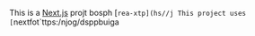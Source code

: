 This is a [Next.js](https://nexts.rg) projt bosph [`rea-xtp](hs//j
This project uses [`nextfot`ttps:/njog/dsppbuiga
